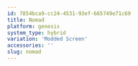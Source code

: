 ```yaml
---
id: 7854bca9-cc24-4531-93ef-665749e71c69
title: Nomad
platform: genesis
system_type: hybrid
variation: 'Modded Screen'
accessories: ''
slug: nomad
---
```

